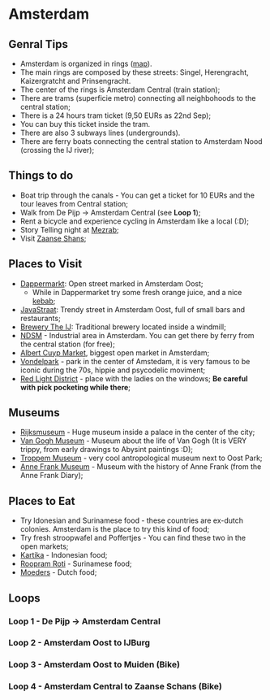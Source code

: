 # Amsterdam

## Genral Tips

- Amsterdam is organized in rings ([map](https://www.dutchamsterdam.nl/i/aa/2018/06/amsterdam_map.pdf)). 
- The main rings are composed by these streets: Singel, Herengracht, Kaizergratcht and Prinsengracht.
- The center of the rings is Amsterdam Central (train station);
- There are trams (superficie metro) connecting all neighbohoods to the central station;
- There is a 24 hours tram ticket (9,50 EURs as 22nd Sep);
- You can buy this ticket inside the tram.
- There are also 3 subways lines (undergrounds).
- There are ferry boats connecting the central station to Amsterdam Nood (crossing the IJ river);

## Things to do

- Boat trip through the canals - You can get a ticket for 10 EURs and the tour leaves from Central station;
- Walk from De Pijp -> Amsterdam Central (see **Loop 1**);
- Rent a bicycle and experience cycling in Amsterdam like a local (:D);
- Story Telling night at [Mezrab](https://mezrab.nl/);
- Visit [Zaanse Shans](https://maps.app.goo.gl/Cf9ijZFADzPcHfzF9);

## Places to Visit

- [Dappermarkt](https://maps.app.goo.gl/dZK5ngr1JhJsLp6g6): Open street marked in Amsterdam Oost;
  - While in Dappermarket try some fresh orange juice, and a nice [kebab](https://maps.app.goo.gl/rq3jGJAuNX7kgS7u7);
- [JavaStraat](https://maps.app.goo.gl/RCuNxpjA6TVj1SGG8): Trendy street in Amsterdam Oost, full of small bars and restaurants;
- [Brewery The IJ](https://maps.app.goo.gl/KWfjjkzCSC76qgc79): Traditional brewery located inside a windmill;
- [NDSM](https://maps.app.goo.gl/67vtZcxTU2GZFo1F8) - Industrial area in Amsterdam. You can get there by ferry from the central station (for free);
- [Albert Cuyp Market](https://maps.app.goo.gl/6HLwEseDMzMZFVvX8), biggest open market in Amsterdam;
- [Vondelpark](https://maps.app.goo.gl/GoMvEfao6zhBGd638) - park in the center of Amstedam, it is very famous to be iconic during the 70s, hippie and psycodelic moviment;
- [Red Light District](https://maps.app.goo.gl/7tbhLR6PGBRxPJMq9) - place with the ladies on the windows; **Be careful with pick pocketing while there**;

## Museums

- [Rijksmuseum]() - Huge museum inside a palace in the center of the city;
- [Van Gogh Museum]() - Museum about the life of Van Gogh (It is VERY trippy, from early drawings to Abysint paintings :D);
- [Troppem Museum](https://maps.app.goo.gl/xxk1Qsq1fGwzGGee7) - very cool antropological museum next to Oost Park;
- [Anne Frank Museum](https://maps.app.goo.gl/EmY739wxJ7SiogPh9) - Museum with the history of Anne Frank (from the Anne Frank Diary);

## Places to Eat

- Try Idonesian and Surinamese food - these countries are ex-dutch colonies. Amsterdam is the place to try this kind of food;
- Try fresh stroopwafel and Poffertjes - You can find these two in the open markets;
- [Kartika](https://maps.app.goo.gl/6Rea9hZdHHJw1mwj8) - Indonesian food;
- [Roopram Roti](https://maps.app.goo.gl/fxMoicKLa4wfZjJt9) - Surinamese food;
- [Moeders](https://maps.app.goo.gl/LQZfTGYFiT8V8Vau7) - Dutch food;


## Loops

### Loop 1 - De Pijp -> Amsterdam Central

### Loop 2 - Amsterdam Oost to IJBurg

### Loop 3 - Amsterdam Oost to Muiden (Bike)

### Loop 4 - Amsterdam Central to Zaanse Schans (Bike)
